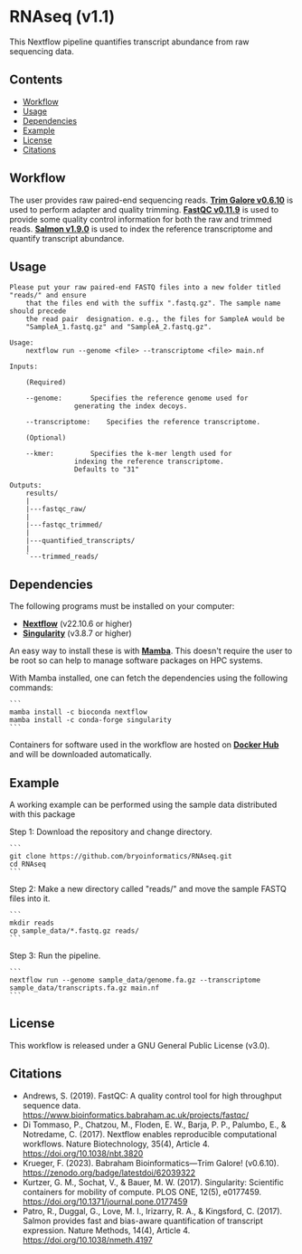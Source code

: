 # RNAseq (v1.1)

This Nextflow pipeline quantifies transcript abundance from raw sequencing data.

## Contents
- [Workflow](#workflow)
- [Usage](#usage)
- [Dependencies](#dependencies)
- [Example](#example)
- [License](#license)
- [Citations](#citations)

Workflow
--------
The user provides raw paired-end sequencing reads. [**Trim Galore v0.6.10**](https://github.com/FelixKrueger/TrimGalore) is used to perform adapter and quality trimming. [**FastQC v0.11.9**](https://www.bioinformatics.babraham.ac.uk/projects/fastqc/) is used to provide some quality control information for both the raw and trimmed reads. [**Salmon v1.9.0**](https://salmon.readthedocs.io/en/latest/) is used to index the reference transcriptome and quantify transcript abundance.

Usage
-----
	Please put your raw paired-end FASTQ files into a new folder titled "reads/" and ensure 
		that the files end with the suffix ".fastq.gz". The sample name should precede
		the read pair  designation. e.g., the files for SampleA would be 
		"SampleA_1.fastq.gz" and "SampleA_2.fastq.gz".
	
	Usage:
		nextflow run --genome <file> --transcriptome <file> main.nf
	
	Inputs:
	
		(Required)
		
		--genome:		Specifies the reference genome used for
					generating the index decoys.
						
		--transcriptome:	Specifies the reference transcriptome.	
			
		(Optional)
		
		--kmer:			Specifies the k-mer length used for
					indexing the reference transcriptome.
					Defaults to "31"
							
	Outputs:
		results/    
		|
		|---fastqc_raw/
		|
		|---fastqc_trimmed/
		|
		|---quantified_transcripts/
		|
		`---trimmed_reads/
    
Dependencies 
------------
The following programs must be installed on your computer:
* [**Nextflow**](https://github.com/nextflow-io/nextflow) (v22.10.6 or higher)
* [**Singularity**](https://docs.sylabs.io/guides/3.0/user-guide/installation.html) (v3.8.7 or higher)
 
An easy way to install these is with [**Mamba**](https://github.com/mamba-org/mamba). This doesn't require the user to be root so can help to manage software packages on HPC systems.

With Mamba installed, one can fetch the dependencies using the following commands:
````
```
mamba install -c bioconda nextflow
mamba install -c conda-forge singularity
```
````

Containers for software used in the workflow are hosted on [**Docker Hub**](https://hub.docker.com/u/bryoinformatics) and will be downloaded automatically.

Example
------------
A working example can be performed using the sample data distributed with this package

Step 1: Download the repository and change directory.
````
```
git clone https://github.com/bryoinformatics/RNAseq.git
cd RNAseq
```
````

Step 2: Make a new directory called "reads/" and move the sample FASTQ files into it.
````
```
mkdir reads
cp sample_data/*.fastq.gz reads/
```
````

Step 3: Run the pipeline.
````
```
nextflow run --genome sample_data/genome.fa.gz --transcriptome sample_data/transcripts.fa.gz main.nf
```
````

License
-------
This workflow is released under a GNU General Public License (v3.0).

Citations
---------
* Andrews, S. (2019). FastQC: A quality control tool for high throughput sequence data. https://www.bioinformatics.babraham.ac.uk/projects/fastqc/
* Di Tommaso, P., Chatzou, M., Floden, E. W., Barja, P. P., Palumbo, E., & Notredame, C. (2017). Nextflow enables reproducible computational workflows. Nature Biotechnology, 35(4), Article 4. https://doi.org/10.1038/nbt.3820
* Krueger, F. (2023). Babraham Bioinformatics—Trim Galore! (v0.6.10). https://zenodo.org/badge/latestdoi/62039322
* Kurtzer, G. M., Sochat, V., & Bauer, M. W. (2017). Singularity: Scientific containers for mobility of compute. PLOS ONE, 12(5), e0177459. https://doi.org/10.1371/journal.pone.0177459
* Patro, R., Duggal, G., Love, M. I., Irizarry, R. A., & Kingsford, C. (2017). Salmon provides fast and bias-aware quantification of transcript expression. Nature Methods, 14(4), Article 4. https://doi.org/10.1038/nmeth.4197


